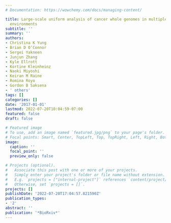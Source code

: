 ```yaml
---
# Documentation: https://wowchemy.com/docs/managing-content/

title: Large-scale uniform analysis of cancer whole genomes in multiple computing
  environments
subtitle: ''
summary: ''
authors:
- Christina K Yung
- Brian D O’Connor
- Sergei Yakneen
- Junjun Zhang
- Kyle Ellrott
- Kortine Kleinheinz
- Naoki Miyoshi
- Keiran M Raine
- Romina Royo
- Gordon B Saksena
- ' others'
tags: []
categories: []
date: '2017-01-01'
lastmod: 2022-07-20T10:04:59-07:00
featured: false
draft: false

# Featured image
# To use, add an image named `featured.jpg/png` to your page's folder.
# Focal points: Smart, Center, TopLeft, Top, TopRight, Left, Right, BottomLeft, Bottom, BottomRight.
image:
  caption: ''
  focal_point: ''
  preview_only: false

# Projects (optional).
#   Associate this post with one or more of your projects.
#   Simply enter your project's folder or file name without extension.
#   E.g. `projects = ["internal-project"]` references `content/project/deep-learning/index.md`.
#   Otherwise, set `projects = []`.
projects: []
publishDate: '2022-07-20T17:04:57.821590Z'
publication_types:
- '2'
abstract: ''
publication: '*BioRxiv*'
---
```

